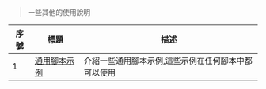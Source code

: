 > 一些其他的使用說明

| 序號 | 標題                                              | 描述                                                |
| ---- | ------------------------------------------------- | --------------------------------------------------- |
| 1    | [通用腳本示例](zh-tw/other/common-script-demo.md) | 介紹一些通用腳本示例,這些示例在任何腳本中都可以使用 |
